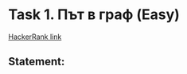 # Task 1. Път в граф (Easy)

[HackerRank link](<https://www.hackerrank.com/contests/sda-2021-2022-test-6-christmas/challenges/challenge-2852>)

## Statement:

<!-- TODO -->
